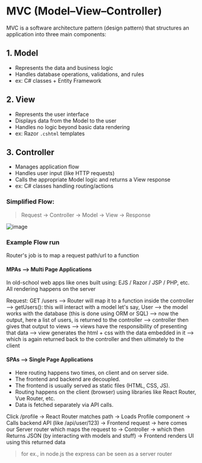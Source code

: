 # MVC (Model–View–Controller)
MVC is a software architecture pattern (design pattern) that structures an application into three main components:

## 1. Model
- Represents the data and business logic
- Handles database operations, validations, and rules
- ex: C# classes + Entity Framework

## 2. View
- Represents the user interface
- Displays data from the Model to the user
- Handles no logic beyond basic data rendering
- ex: Razor `.cshtml` templates

## 3. Controller
- Manages application flow
- Handles user input (like HTTP requests)
- Calls the appropriate Model logic and returns a View response
- ex: C# classes handling routing/actions

### Simplified Flow:
> Request → Controller → Model → View → Response

![image](https://github.com/user-attachments/assets/65994045-cd93-453b-b18b-616a6034a853)


### Example Flow run
Router's job is to map a request path/url to a function

#### MPAs --> Multi Page Applications

In old-school web apps like ones built using:
EJS / Razor / JSP / PHP, etc.
All rendering happens on the server

Request: GET /users --> Router will map it to a function inside the controller --> getUsers(): this will interact with a model let's say, User --> the model works with the database (this is done using ORM or SQL) --> now the output, here a list of users, is returned to the controller --> controller then gives that output to views --> views have the responsibility of presenting that data --> view generates the html + css with the data embedded in it --> which is again returned back to the controller and then ultimately to the client

#### SPAs --> Single Page Applications

- Here routing happens two times, on client and on server side.
- The frontend and backend are decoupled.
- The frontend is usually served as static files (HTML, CSS, JS).
- Routing happens on the client (browser) using libraries like React Router, Vue Router, etc.
- Data is fetched separately via API calls.

Click /profile → React Router matches path → Loads Profile component → Calls backend API (like /api/user/123) → Frontend request → here comes our Server router which maps the request to → Controller → which then Returns JSON (by interacting with models and stuff) → Frontend renders UI using this returned data

> for ex., in node.js the express can be seen as a server router
